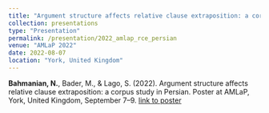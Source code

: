 ```yaml
---
title: "Argument structure affects relative clause extraposition: a corpus study in Persian"
collection: presentations
type: "Presentation"
permalink: /presentation/2022_amlap_rce_persian
venue: "AMLaP 2022"
date: 2022-08-07
location: "York, United Kingdom"
---
```



**Bahmanian, N.**, Bader, M., & Lago, S. (2022). Argument structure affects relative clause extraposition: a corpus study in Persian. Poster at AMLaP, York, United Kingdom, September 7–9. [link to poster](https://virtual.oxfordabstracts.com/#/event/3067/poster-gallery/grid?fullScreen=false&current=241)
